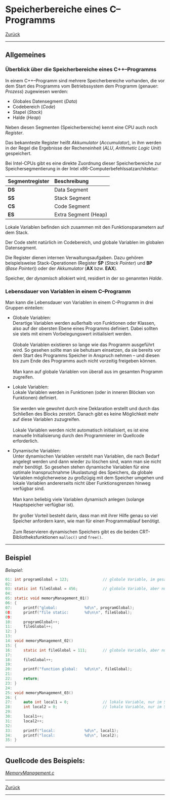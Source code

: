 # Speicherbereiche eines C–Programms

[Zurück](../../Markdown/Agenda.md)

---

## Allgemeines

### Überblick über die Speicherbereiche eines C++&ndash;Programms

In einem C++&ndash;Programm sind mehrere Speicherbereiche vorhanden,
die vor dem Start des Programms vom Betriebssystem dem Programm (genauer: *Prozess*)
zugewiesen werden:

  * Globales Datensegment (*Data*)
  * Codebereich (*Code*)
  * Stapel (*Stack*)
  * Halde (*Heap*)
  
Neben diesen Segmenten (Speicherbereiche) kennt eine CPU auch noch *Register*.

Das bekannteste Register heißt *Akkumulator* (*Accumulator*),
in ihm werden in der Regel die Ergebnisse der Recheneinheit (*ALU*, *Arithmetic Logic Unit*) gespeichert.

Bei Intel-CPUs gibt es eine direkte Zuordnung dieser Speicherbereiche
zur Speichersegmentierung in der Intel x86-Computerbefehlssatzarchitektur:

| Segmentregister  | Beschreibung |
| :--- | :---|
| **DS** | Data Segment |
| **SS** | Stack Segment |
| **CS** | Code Segment |
| **ES** | Extra Segment (Heap) |

Lokale Variablen befinden sich zusammen mit den Funktionsparametern auf dem Stack.

Der Code steht natürlich im Codebereich, und globale Variablen im globalen Datensegment.

Die Register dienen internen Verwaltungsaufgaben. Dazu gehören beispielsweise Stack-Operationen
(Register **SP** (*Stack Pointer*) und **BP** (*Base Pointer*))
oder der *Akkumulator* (**AX** bzw. **EAX**).

Speicher, der *dynamisch* allokiert wird, residiert in der so genannten *Halde*.

### Lebensdauer von Variablen in einem C&ndash;Programm

Man kann die Lebensdauer von Variablen in einem C&ndash;Programm in drei Gruppen einteilen:

  * Globale Variablen:<br />
  Derartige Variablen werden außerhalb von Funktionen oder Klassen, also auf der obersten
  Ebene eines Programms definiert. Dabei sollten sie stets mit einem Vorbelegungswert initialisiert werden.<br /><br />
  Globale Variablen existieren so lange wie das Programm ausgeführt wird.
  So gesehen sollte man sie behutsam einsetzen, da sie bereits vor dem Start
  des Programms Speicher in Anspruch nehmen &ndash;
  und diesen bis zum Ende des Programms auch nicht vorzeitig freigeben können.<br /><br />
  Man kann auf globale Variablen von überall aus im gesamten Programm zugreifen.

  * Lokale Variablen:<br />
  Lokale Variablen werden in Funktionen (oder in inneren Blöcken von Funktionen)
  definiert.<br /><br />
  Sie werden wie gewohnt durch eine Deklaration erstellt
  und durch das Schließen des Blocks zerstört.
  Danach gibt es keine Möglichkeit mehr auf diese Variablen zuzugreifen.<br /><br />
  Lokale Variablen werden nicht automatisch initialisiert,
  es ist eine manuelle Initialisierung durch den Programmierer im Quellcode erforderlich.


  * Dynamische Variablen:<br />
  Unter dynamischen Variablen versteht man Variablen, die nach Bedarf angelegt werden
  und dann wieder zu löschen sind, wann man sie nicht mehr benötigt.
  So gesehen stehen dynamische Variablen für eine optimale Inanspruchnahme (Auslastung) des Speichers,
  da globale Variablen möglicherweise zu großzügig mit dem Speicher umgehen
  und lokale Variablen andererseits nicht über Funktionsgrenzen hinweg verfügbar sind.<br /><br />
  Man kann beliebig viele Variablen dynamisch anlegen (solange Hauptspeicher verfügbar ist).<br /><br />
  Ihr großer Vorteil besteht darin, dass man mit ihrer Hilfe genau so viel Speicher anfordern kann,
  wie man für einen Programmablauf benötigt.<br /><br />
  Zum Reservieren dynamischen Speichers gibt es die beiden CRT-Bibliotheksfunktionen `malloc()` und `free()`.


---

## Beispiel

*Beispiel*:

```c
01: int programGlobal = 123;               // globale Variable, im gesamten Programm verfügbar
02: 
03: static int fileGlobal = 456;           // globale Variable, aber nur in dieser Datei verfügbar
04: 
05: static void memoryManagement_01()
06: {
07:     printf("global:            %d\n", programGlobal);
08:     printf("file static:       %d\n\n", fileGlobal);
09: 
10:     programGlobal++;
11:     fileGlobal++;
12: }
13: 
14: void memoryManagement_02()
15: {
16:     static int fileGlobal = 111;       // globale Variable, aber nur im Scope dieser Funktion verfügbar
17: 
18:     fileGlobal++;
19: 
20:     printf("function global:   %d\n\n", fileGlobal);
21: 
22:     return;
23: }
24: 
25: void memoryManagement_03()
26: {
27:     auto int local1 = 0;               // lokale Variable, nur im Scope dieser Funktion verfügbar
28:     int local2 = 0;                    // lokale Variable, nur im Scope dieser Funktion verfügbar
29: 
30:     local1++;
31:     local2++;
32: 
33:     printf("local:             %d\n", local1);
34:     printf("local:             %d\n", local2);
35: }
```

---

## Quellcode des Beispiels:

[*MemoryManagement.c*](MemoryManagement.c)<br />

---

[Zurück](../../Markdown/Agenda.md)

---
